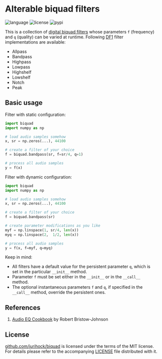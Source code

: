 # Alterable biquad filters

![language](https://img.shields.io/badge/languages-C%2B%2B%20Python-blue)
![license](https://img.shields.io/github/license/jurihock/biquad?color=green)
![pypi](https://img.shields.io/pypi/v/biquad?color=gold)

This is a collection of [digital biquad filters](https://webaudio.github.io/Audio-EQ-Cookbook/audio-eq-cookbook.html) whose parameters `f` (frequency) and `q` (quality) can be varied at runtime. Following [DF1](https://ccrma.stanford.edu/~jos/fp/Direct_Form_I.html) filter implementations are available:

- Allpass
- Bandpass
- Highpass
- Lowpass
- Highshelf
- Lowshelf
- Notch
- Peak

## Basic usage

Filter with static configuration:

```python
import biquad
import numpy as np

# load audio samples somehow
x, sr = np.zeros(...), 44100

# create a filter of your choice
f = biquad.bandpass(sr, f=sr/4, q=1)

# process all audio samples
y = f(x)
```

Filter with dynamic configuration:

```python
import biquad
import numpy as np

# load audio samples somehow
x, sr = np.zeros(...), 44100

# create a filter of your choice
f = biquad.bandpass(sr)

# create parameter modifications as you like
myf = np.linspace(1, sr/4, len(x))
myq = np.linspace(2,  1/2, len(x))

# process all audio samples
y = f(x, f=myf, q=myq)
```

Keep in mind:

- All filters have a default value for the persistent parameter `q`, which is set in the particular `__init__` method.
- Parameter `f` must be set either in the `__init__` or in the `__call__` method.
- The optional instantaneous parameters `f` and `q`, if specified in the `__call__` method, override the persistent ones. 

## References

1. <span id="1">[Audio EQ Cookbook](https://webaudio.github.io/Audio-EQ-Cookbook/audio-eq-cookbook.html) by Robert Bristow-Johnson</span>

## License

[github.com/jurihock/biquad](https://github.com/jurihock/biquad) is licensed under the terms of the MIT license.
For details please refer to the accompanying [LICENSE](https://github.com/jurihock/biquad/raw/main/LICENSE) file distributed with it.
